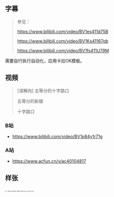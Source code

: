 ## 字幕

> 参见：
>
> https://www.bilibili.com/video/BV1es411d75B
>
> https://www.bilibili.com/video/BV1Ks41167ob
>
> https://www.bilibili.com/video/BV1fs411U79M

需要自行执行自动化，应用卡拉OK模板。

## 视频

> [误解向] 五等分的十字路口
>
> 五等分的新娘
>
> 十字路口

### B站

- https://www.bilibili.com/video/BV1p84y1r71g

### A站

- https://www.acfun.cn/v/ac40104817

## 样张

<img src="https://i1.hdslb.com/bfs/archive/a42b8b7a9592ba3f2b253331dd4f6b9cefd0772f.jpg" style="zoom: 25%;" />

<img src="https://s2.loli.net/2022/12/09/Imr3NqZ6l4t2pyY.jpg" alt="MPV-五等分的十字路口-字幕.mp4-00_00_38-0001" style="zoom:25%;" />

